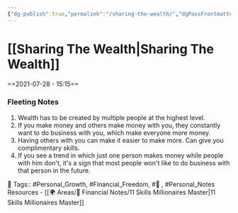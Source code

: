 ```yaml
---
{"dg-publish":true,"permalink":"/sharing-the-wealth/","dgPassFrontmatter":true,"noteIcon":"1","created":"2023-11-14T21:08:43.845+05:30","updated":"2023-12-15T03:00:38.212+05:30"}
---
```


# [[Sharing The Wealth\|Sharing The Wealth]]
==2021-07-28 - 15:15==
### Fleeting Notes
1. Wealth has to be created by multiple people at the highest level.
2. If you make money and others make money with you, they constantly want to do business with you, which make everyone more money.
3. Having others with you can make it easier to make more. Can give you complimentary skills.
4. If you see a trend in which just one person makes money while people with him don't, it's a sign that most people won't like to do business with that person in the future.

🧶 Tags:: #Personal_Growth, #Financial_Freedom, #🌱 , #Personal_Notes 
Resources - [[🌍 Areas/💸 Financial Notes/11 Skills Millionaires Master\|11 Skills Millionaires Master]]